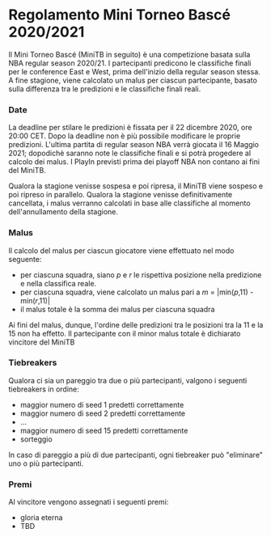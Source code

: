 # Regolamento Mini Torneo Bascé 2020/2021

Il Mini Torneo Bascé (MiniTB in seguito) è una competizione basata sulla NBA regular season 2020/21.
I partecipanti predicono le classifiche finali per le conference East e West, prima dell'inizio
della regular season stessa. A fine stagione, viene calcolato un malus per ciascun partecipante,
basato sulla differenza tra le predizioni e le classifiche finali reali.

### Date
La deadline per stilare le predizioni è fissata per il 22 dicembre 2020, ore 20:00 CET. Dopo la
deadline non è più possibile modificare le proprie predizioni. L'ultima partita di regular season
NBA verrà giocata il 16 Maggio 2021; dopodichè saranno note le classifiche finali e si potrà
progedere al calcolo dei malus. I PlayIn previsti prima dei playoff NBA non contano ai fini del
MiniTB.

Qualora la stagione venisse sospesa e poi ripresa, il MiniTB viene sospeso e poi ripreso in
parallelo. Qualora la stagione venisse definitivamente cancellata, i malus verranno calcolati in
base alle classifiche al momento dell'annullamento della stagione.

### Malus
Il calcolo del malus per ciascun giocatore viene effettuato nel modo seguente:
* per ciascuna squadra, siano _p_ e _r_ le rispettiva posizione nella predizione e nella classifica
reale.
* per ciascuna squadra, viene calcolato un malus pari a _m_ = |min(_p_,11) - min(_r_,11)|
* il malus totale è la somma dei malus per ciascuna squadra

Ai fini del malus, dunque, l'ordine delle predizioni tra le posizioni tra la 11 e la 15 non ha
effetto. Il partecipante con il minor malus totale è dichiarato vincitore del MiniTB

### Tiebreakers
Qualora ci sia un pareggio tra due o più partecipanti, valgono i seguenti tiebreakers in ordine:
* maggior numero di seed 1 predetti correttamente
* maggior numero di seed 2 predetti correttamente
* ...
* maggior numero di seed 15 predetti correttamente
* sorteggio

In caso di pareggio a più di due partecipanti, ogni tiebreaker può "eliminare" uno o più
partecipanti.

### Premi
Al vincitore vengono assegnati i seguenti premi:
* gloria eterna
* TBD
